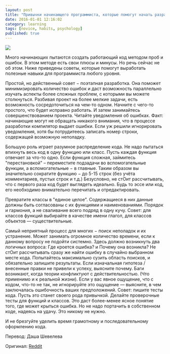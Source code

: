 ```yaml
---
layout: post
title: "Привычки начинающего программиста, которые помогут начать разрабатывать как можно раньше"
date: 2016-01-01 12:16:02
category: learning
tags: [novice, habits, psychology]
published: true
---
```

<img src="https://theasder.github.io/img/code2.jpg" class="img-responsive" /><br />

Много начинающих пытаются создать работающий код методом проб и ошибок. В этом методе есть свои плюсы и минусы. Но речь сейчас не об этом. Ниже приведены советы, которые помогут выработать полезные навыки для программиста любого уровня.

<!-- more -->

Простой, но действенный совет − поэтапная разработка. Она поможет минимизировать количество ошибок и даст возможность параллельно изучать аспекты более сложных проблем, с которыми вы можете столкнуться. Разбивая проект на более мелкие задачи, есть возможность сосредоточиться на чем-то одном. Начните с чего-то простого, что будет исправно работать. И затем занимайтесь совершенствованием проекта. 
Читайте уведомления об ошибках. Факт: начинающие могут не обращать никакого внимания, что в процессе разработки компилятор выдает ошибки. Если уж решили игнорировать уведомления, хотя бы потрудитеесь записать номер строки, содержащей возможную неполадку.

Большую роль играет разумное распределение кода. Не надо пытаться впихнуть весь код в одну функцию или класс. Пусть каждая функция отвечает за что-то одно. Если функция сложная, займитесь "перестановкой" – переместите подзадачи во вспомогательные функции, а вспомогательные − в главные. Таким образом вы значительно сократите функцию − до 5-15 строк (без учёта комментариев, пустых строк и т.д.)
Безусловно, не стОит рассчитывать, что с первого раза код будет выглядеть идеально. Будь то эссе или код, его необходимо внимательно перечитать и отредактировать.

Превратите классы в "единое целое". Содержащиеся в них данные должны быть согласованы с их функциями и наименованиями. Порядок и гармония, а не сваливание всего подряд в одну кучу. Совет: для классов функций выбирайте  в качестве имени глагол, для классов объектов — существительные.

Самый неприятный процесс для многих − поиск неполадок и их устранение. Может занимать огромное количество времени, если к данному вопросу не подойти системно. Здесь должно возникнуть два логичных вопроса: Где кроется ошибка? и Почему она возникла?
Не стОит рассчитывать сразу же найти ошибку в случайно выбранном месте кода. Попытайтесь максимально сузить область поисков, и обязательно запишите результаты. Если изначальная гипотеза / внесенные правки не привели к успеху, выясните почему. Баги возникают, когда теории конфликтуют с действительностью. (Что применимо и к реальной жизни). Если у вас явное ощущение, что с кодом, что-то не так, не игнорируйте это ощущение — выясните, в чем заключалась ошибочность ваших предположений. 
Совет: пишите тесты кода. Пусть это станет своего рода привычкой. Делайте проверочные тесты для функций и классов. Это даст более-менее ясное понятие того, где может крыться ошибка. Но не надо портачить в собственном коде, надеясь на удачу. Это никому не нужно.

И не брезгуйте уделить время грамотному и последовательному оформлению кода.

Перевод: Даша Шевелева

Оригинал: [Reddit]([https://www.reddit.com/r/learnprogramming/comments/3y9ga9/what_good_habits_should_a_beginner_programmer/])
